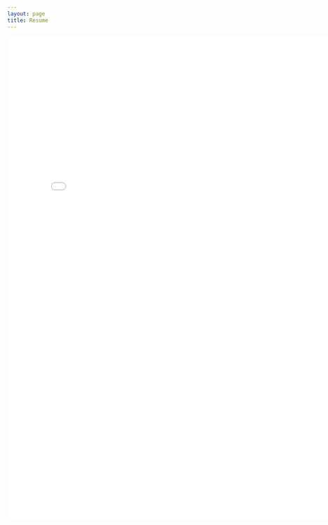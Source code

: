 ```yaml
---
layout: page
title: Resume
---
```

<embed src="../documents/resume.pdf" width="800px" height="1100px" />